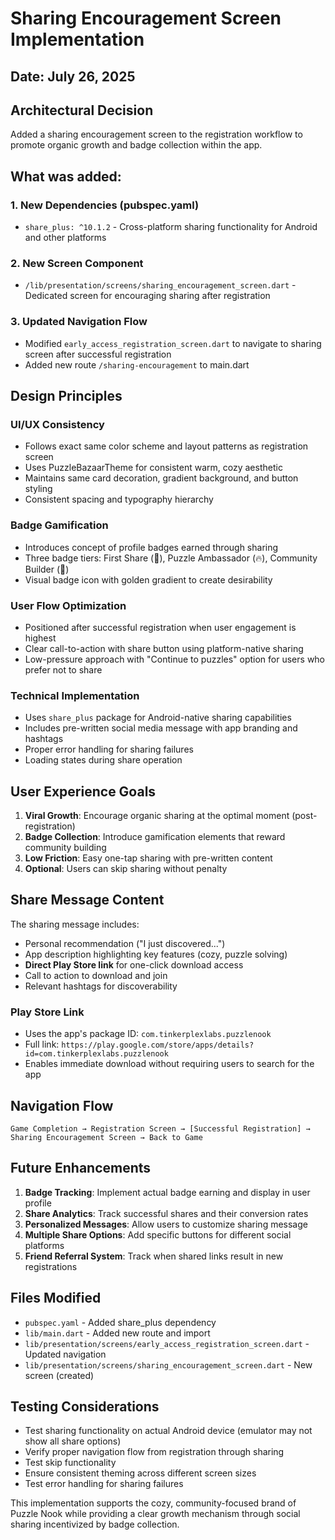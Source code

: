 # Sharing Encouragement Screen Implementation

## Date: July 26, 2025

## Architectural Decision

Added a sharing encouragement screen to the registration workflow to promote organic growth and badge collection within the app.

## What was added:

### 1. New Dependencies (pubspec.yaml)
- `share_plus: ^10.1.2` - Cross-platform sharing functionality for Android and other platforms

### 2. New Screen Component
- `/lib/presentation/screens/sharing_encouragement_screen.dart` - Dedicated screen for encouraging sharing after registration

### 3. Updated Navigation Flow
- Modified `early_access_registration_screen.dart` to navigate to sharing screen after successful registration
- Added new route `/sharing-encouragement` to main.dart

## Design Principles

### UI/UX Consistency
- Follows exact same color scheme and layout patterns as registration screen
- Uses PuzzleBazaarTheme for consistent warm, cozy aesthetic
- Maintains same card decoration, gradient background, and button styling
- Consistent spacing and typography hierarchy

### Badge Gamification
- Introduces concept of profile badges earned through sharing
- Three badge tiers: First Share (🌟), Puzzle Ambassador (🔥), Community Builder (💎)
- Visual badge icon with golden gradient to create desirability

### User Flow Optimization
- Positioned after successful registration when user engagement is highest
- Clear call-to-action with share button using platform-native sharing
- Low-pressure approach with "Continue to puzzles" option for users who prefer not to share

### Technical Implementation
- Uses `share_plus` package for Android-native sharing capabilities
- Includes pre-written social media message with app branding and hashtags
- Proper error handling for sharing failures
- Loading states during share operation

## User Experience Goals

1. **Viral Growth**: Encourage organic sharing at the optimal moment (post-registration)
2. **Badge Collection**: Introduce gamification elements that reward community building
3. **Low Friction**: Easy one-tap sharing with pre-written content
4. **Optional**: Users can skip sharing without penalty

## Share Message Content

The sharing message includes:
- Personal recommendation ("I just discovered...")
- App description highlighting key features (cozy, puzzle solving)
- **Direct Play Store link** for one-click download access
- Call to action to download and join
- Relevant hashtags for discoverability

### Play Store Link
- Uses the app's package ID: `com.tinkerplexlabs.puzzlenook`
- Full link: `https://play.google.com/store/apps/details?id=com.tinkerplexlabs.puzzlenook`
- Enables immediate download without requiring users to search for the app

## Navigation Flow

```
Game Completion → Registration Screen → [Successful Registration] → Sharing Encouragement Screen → Back to Game
```

## Future Enhancements

1. **Badge Tracking**: Implement actual badge earning and display in user profile
2. **Share Analytics**: Track successful shares and their conversion rates
3. **Personalized Messages**: Allow users to customize sharing message
4. **Multiple Share Options**: Add specific buttons for different social platforms
5. **Friend Referral System**: Track when shared links result in new registrations

## Files Modified

- `pubspec.yaml` - Added share_plus dependency
- `lib/main.dart` - Added new route and import
- `lib/presentation/screens/early_access_registration_screen.dart` - Updated navigation
- `lib/presentation/screens/sharing_encouragement_screen.dart` - New screen (created)

## Testing Considerations

- Test sharing functionality on actual Android device (emulator may not show all share options)
- Verify proper navigation flow from registration through sharing
- Test skip functionality
- Ensure consistent theming across different screen sizes
- Test error handling for sharing failures

This implementation supports the cozy, community-focused brand of Puzzle Nook while providing a clear growth mechanism through social sharing incentivized by badge collection.
